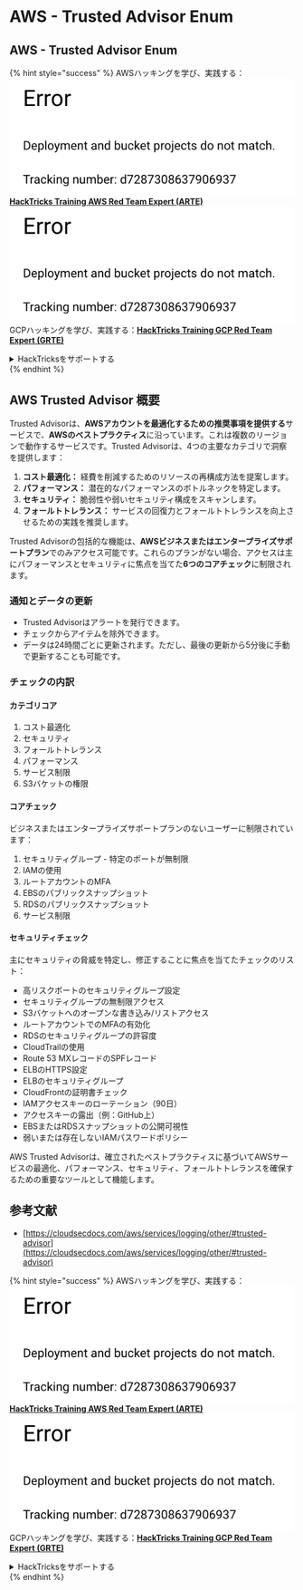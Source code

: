 # AWS - Trusted Advisor Enum

## AWS - Trusted Advisor Enum

{% hint style="success" %}
AWSハッキングを学び、実践する：<img src="../../../../.gitbook/assets/image (1) (1).png" alt="" data-size="line">[**HackTricks Training AWS Red Team Expert (ARTE)**](https://training.hacktricks.xyz/courses/arte)<img src="../../../../.gitbook/assets/image (1) (1).png" alt="" data-size="line">\
GCPハッキングを学び、実践する：<img src="../../../../.gitbook/assets/image (2).png" alt="" data-size="line">[**HackTricks Training GCP Red Team Expert (GRTE)**<img src="../../../../.gitbook/assets/image (2).png" alt="" data-size="line">](https://training.hacktricks.xyz/courses/grte)

<details>

<summary>HackTricksをサポートする</summary>

* [**サブスクリプションプラン**](https://github.com/sponsors/carlospolop)を確認してください！
* **💬 [**Discordグループ**](https://discord.gg/hRep4RUj7f)または[**Telegramグループ**](https://t.me/peass)に参加するか、**Twitter** 🐦 [**@hacktricks\_live**](https://twitter.com/hacktricks\_live)**をフォローしてください。**
* **[**HackTricks**](https://github.com/carlospolop/hacktricks)および[**HackTricks Cloud**](https://github.com/carlospolop/hacktricks-cloud)のGitHubリポジトリにPRを提出してハッキングトリックを共有してください。**

</details>
{% endhint %}

## AWS Trusted Advisor 概要

Trusted Advisorは、**AWSアカウントを最適化するための推奨事項を提供する**サービスで、**AWSのベストプラクティス**に沿っています。これは複数のリージョンで動作するサービスです。Trusted Advisorは、4つの主要なカテゴリで洞察を提供します：

1. **コスト最適化：** 経費を削減するためのリソースの再構成方法を提案します。
2. **パフォーマンス：** 潜在的なパフォーマンスのボトルネックを特定します。
3. **セキュリティ：** 脆弱性や弱いセキュリティ構成をスキャンします。
4. **フォールトトレランス：** サービスの回復力とフォールトトレランスを向上させるための実践を推奨します。

Trusted Advisorの包括的な機能は、**AWSビジネスまたはエンタープライズサポートプラン**でのみアクセス可能です。これらのプランがない場合、アクセスは主にパフォーマンスとセキュリティに焦点を当てた**6つのコアチェック**に制限されます。

### 通知とデータの更新

* Trusted Advisorはアラートを発行できます。
* チェックからアイテムを除外できます。
* データは24時間ごとに更新されます。ただし、最後の更新から5分後に手動で更新することも可能です。

### **チェックの内訳**

#### カテゴリコア

1. コスト最適化
2. セキュリティ
3. フォールトトレランス
4. パフォーマンス
5. サービス制限
6. S3バケットの権限

#### コアチェック

ビジネスまたはエンタープライズサポートプランのないユーザーに制限されています：

1. セキュリティグループ - 特定のポートが無制限
2. IAMの使用
3. ルートアカウントのMFA
4. EBSのパブリックスナップショット
5. RDSのパブリックスナップショット
6. サービス制限

#### セキュリティチェック

主にセキュリティの脅威を特定し、修正することに焦点を当てたチェックのリスト：

* 高リスクポートのセキュリティグループ設定
* セキュリティグループの無制限アクセス
* S3バケットへのオープンな書き込み/リストアクセス
* ルートアカウントでのMFAの有効化
* RDSのセキュリティグループの許容度
* CloudTrailの使用
* Route 53 MXレコードのSPFレコード
* ELBのHTTPS設定
* ELBのセキュリティグループ
* CloudFrontの証明書チェック
* IAMアクセスキーのローテーション（90日）
* アクセスキーの露出（例：GitHub上）
* EBSまたはRDSスナップショットの公開可視性
* 弱いまたは存在しないIAMパスワードポリシー

AWS Trusted Advisorは、確立されたベストプラクティスに基づいてAWSサービスの最適化、パフォーマンス、セキュリティ、フォールトトレランスを確保するための重要なツールとして機能します。

## **参考文献**

* [https://cloudsecdocs.com/aws/services/logging/other/#trusted-advisor](https://cloudsecdocs.com/aws/services/logging/other/#trusted-advisor)

{% hint style="success" %}
AWSハッキングを学び、実践する：<img src="../../../../.gitbook/assets/image (1) (1).png" alt="" data-size="line">[**HackTricks Training AWS Red Team Expert (ARTE)**](https://training.hacktricks.xyz/courses/arte)<img src="../../../../.gitbook/assets/image (1) (1).png" alt="" data-size="line">\
GCPハッキングを学び、実践する：<img src="../../../../.gitbook/assets/image (2).png" alt="" data-size="line">[**HackTricks Training GCP Red Team Expert (GRTE)**<img src="../../../../.gitbook/assets/image (2).png" alt="" data-size="line">](https://training.hacktricks.xyz/courses/grte)

<details>

<summary>HackTricksをサポートする</summary>

* [**サブスクリプションプラン**](https://github.com/sponsors/carlospolop)を確認してください！
* **💬 [**Discordグループ**](https://discord.gg/hRep4RUj7f)または[**Telegramグループ**](https://t.me/peass)に参加するか、**Twitter** 🐦 [**@hacktricks\_live**](https://twitter.com/hacktricks\_live)**をフォローしてください。**
* **[**HackTricks**](https://github.com/carlospolop/hacktricks)および[**HackTricks Cloud**](https://github.com/carlospolop/hacktricks-cloud)のGitHubリポジトリにPRを提出してハッキングトリックを共有してください。**

</details>
{% endhint %}

